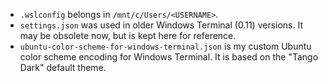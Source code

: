 - `.wslconfig` belongs in `/mnt/c/Users/<USERNAME>`.
- `settings.json` was used in older Windows Terminal (0.11) versions. It may be
  obsolete now, but is kept here for reference.
- `ubuntu-color-scheme-for-windows-terminal.json` is my custom Ubuntu color
  scheme encoding for Windows Terminal. It is based on the "Tango Dark" default
  theme.
